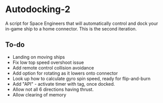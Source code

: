 # Autodocking-2
A script for Space Engineers that will automatically control and dock your in-game ship to a home connector. This is the second iteration.



## To-do
- Landing on moving ships
- Fix low top speed overshoot issue
- Add remote control collision avoidance
- Add option for rotating as it lowers onto connector
- Look up how to calculate gyro spin speed, ready for flip-and-burn
- Add "API" - activate timer with tag, once docked.
- Allow not all 6 directions having thrust.
- Allow clearing of memory